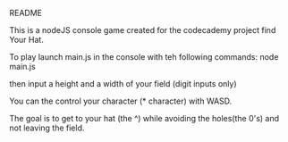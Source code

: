 README

This is a nodeJS console game created for the codecademy project find Your Hat.

To play launch main.js in the console with teh following commands:
node main.js

then input a height and a width of your field (digit inputs only)

You can the control your character (* character) with WASD.

The goal is to get to your hat (the ^) while avoiding the holes(the 0's) and not leaving the field.
